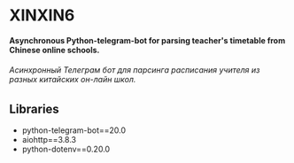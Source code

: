 # XINXIN6
#### Asynchronous Python-telegram-bot for parsing teacher's timetable from Chinese online schools.
 
###### Асинхронный Телеграм бот для парсинга расписания учителя из разных китайских он-лайн школ.

## Libraries
- python-telegram-bot==20.0
- aiohttp==3.8.3
- python-dotenv==0.20.0
